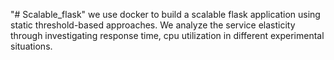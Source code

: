 "# Scalable_flask" 
we use docker to build a scalable flask application  using static threshold-based approaches. We analyze the service elasticity through investigating response time, cpu utilization in different experimental situations.
